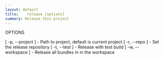 ```yaml
---
layout: default
title:    release [options]  
summary: Release this project 
---
```



OPTIONS

   [ -p, --project <string> ] - Path to project, default is current project
   [ -r, --repo <string> ]    - Set the release repository
   [ -t, --test ]             - Release with test build
   [ -w, --workspace ]        - Release all bundles in in the workspace
